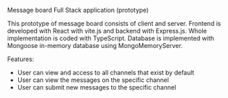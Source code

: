 Message board Full Stack application (prototype)

This prototype of message board consists of client and server. Frontend is developed with React with vite.js and backend with Express.js. 
Whole implementation is coded with TypeScript. Database is implemented with Mongoose in-memory database using MongoMemoryServer.

Features:
- User can view and access to all channels that exist by default
- User can view the messages on the specific channel
- User can submit new messages to the specific channel
